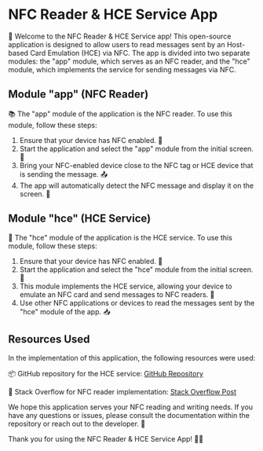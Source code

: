 # NFC Reader & HCE Service App

📱 Welcome to the NFC Reader & HCE Service app! This open-source application is designed to allow users to read messages sent by an Host-based Card Emulation (HCE) via NFC. The app is divided into two separate modules: the "app" module, which serves as an NFC reader, and the "hce" module, which implements the service for sending messages via NFC.

## Module "app" (NFC Reader)

📚 The "app" module of the application is the NFC reader. To use this module, follow these steps:

1. Ensure that your device has NFC enabled. 📡
2. Start the application and select the "app" module from the initial screen. 📲
3. Bring your NFC-enabled device close to the NFC tag or HCE device that is sending the message. 📤
4. The app will automatically detect the NFC message and display it on the screen. 📩

## Module "hce" (HCE Service)

🚀 The "hce" module of the application is the HCE service. To use this module, follow these steps:

1. Ensure that your device has NFC enabled. 📡
2. Start the application and select the "hce" module from the initial screen. 📲
3. This module implements the HCE service, allowing your device to emulate an NFC card and send messages to NFC readers. 📡
4. Use other NFC applications or devices to read the messages sent by the "hce" module of the app. 📥

## Resources Used

In the implementation of this application, the following resources were used:

📦 GitHub repository for the HCE service: [GitHub Repository](https://github.com/underwindfall/NFCAndroid/tree/master/app)

🔗 Stack Overflow for NFC reader implementation: [Stack Overflow Post](https://stackoverflow.com/questions/64920307/how-to-write-ndef-records-to-nfc-tag/64921434#64921434)

We hope this application serves your NFC reading and writing needs. If you have any questions or issues, please consult the documentation within the repository or reach out to the developer. 🤝

Thank you for using the NFC Reader & HCE Service App! 🙌📱
